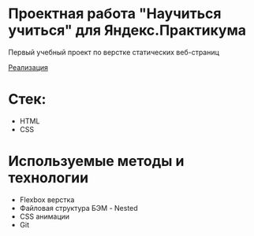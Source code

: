 # Проектная работа "Научиться учиться" для Яндекс.Практикума

Первый учебный проект по верстке статических веб-страниц

[Реализация](https://hlopoq.github.io/how-to-learn-plus/)

# Стек:

* HTML
* CSS

# Используемые методы и технологии

* Flexbox верстка
* Файловая структура БЭМ - Nested
* CSS анимации
* Git
